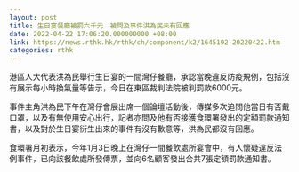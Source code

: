 ```yaml
---
layout: post
title: 生日宴餐廳被罰六千元　被問及事件洪為民未有回應
date: 2022-04-22 17:06:20.000000000 +08:00
link: https://news.rthk.hk/rthk/ch/component/k2/1645192-20220422.htm
categories: rthk
---
```


港區人大代表洪為民舉行生日宴的一間灣仔餐廳，承認當晚違反防疫規例，包括沒有展示每小時換氣量等告示，今日在東區裁判法院被判罰款6000元。

事件主角洪為民下午在灣仔會展出席一個論壇活動後，傳媒多次追問他當日有否戴口罩，以及有無使用安心出行，記者亦問及他有否接獲食環署發出的定額罰款通知書，以及對於生日宴衍生出來的事件有沒有歉意等，洪為民都沒有回應。

食環署月初表示，今年1月3日晚上在灣仔一間餐飲處所宴會中，有人懷疑違反法例事件，已向該餐飲處所發傳票，並向6名顧客發出合共7張定額罰款通知書。
